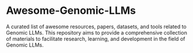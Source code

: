 # Awesome-Genomic-LLMs
A curated list of awesome resources, papers, datasets, and tools related to Genomic LLMs. This repository aims to provide a comprehensive collection of materials to facilitate research, learning, and development in the field of Genomic LLMs.
